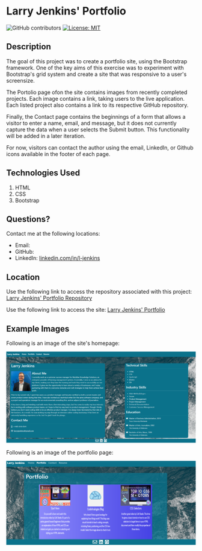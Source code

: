 # Larry Jenkins' Portfolio
![GitHub contributors](https://img.shields.io/github/contributors/larrygjenkins/larrygjenkins.github.io)
[![License: MIT](https://img.shields.io/badge/License-MIT-yellow.svg)](https://opensource.org/licenses/MIT)
## Description
The goal of this project was to create a portfolio site, using the Bootstrap framework. One of the key aims of this exercise was to experiment with Bootstrap's grid system and create a site that was responsive to a user's screensize. 

The Portolio page ofon the site contains images from recently completed projects. Each image contains a link, taking users to the live application. Each listed project also contains a link to its respective GitHub repository. 

Finally, the Contact page contains the beginnings of a form that allows a visitor to enter a name, email, and message, but it does not currently capture the data when a user selects the Submit button. This functionality will be added in a later iteration. 

For now, visitors can contact the author using the email, LinkedIn, or Github icons available in the footer of each page.

## Technologies Used
1. HTML
2. CSS
3. Bootstrap

## Questions?
Contact me at the following locations:

* Email: 
* GitHub: 
* LinkedIn: <a href="https://www.linkedin.com/in/l-jenkins/">linkedin.com/in/l-jenkins</a>

## Location
Use the following link to access the repository associated with this project: [Larry Jenkins' Portfolio Repository](https://github.com/larrygjenkins/larrygjenkins.github.io)

Use the following link to access the site: [Larry Jenkins' Portfolio](https://larrygjenkins.github.io/index.html)

## Example Images
Following is an image of the site's homepage:

![Larry Jenkins' Portfolio Homepage](./assets/images/AboutMeScreenshot.PNG)

Following is an image of the portfolio page:

![Larry Jenkins' Portfolio Homepage](./assets/images/PortfolioPageScreenshot.PNG)